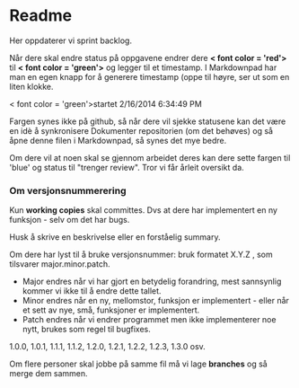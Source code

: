 Readme
==========

Her oppdaterer vi sprint backlog. 

Når dere skal endre status på oppgavene endrer dere **< font color = 'red'>** til **< font color = 'green'>** og legger til et timestamp. I Markdownpad har man en egen knapp for å generere timestamp (oppe til høyre, ser ut som en liten klokke.

< font color = 'green'>startet 2/16/2014 6:34:49 PM </font>

Fargen synes ikke på github, så når dere vil sjekke statusene kan det være en idè å synkronisere Dokumenter repositorien (om det behøves) og så åpne denne filen i Markdownpad, så synes det mye bedre.

Om dere vil at noen skal se gjennom arbeidet deres kan dere sette fargen til 'blue' og status til "trenger review". Tror vi får årleit oversikt da. 

### Om versjonsnummerering ###

Kun **working copies** skal committes. Dvs at dere har implementert en ny funksjon - selv om det har bugs. 

Husk å skrive en beskrivelse eller en forståelig summary. 

Om dere har lyst til å bruke versjonsnummer: bruk formatet X.Y.Z , som tilsvarer major.minor.patch.

* Major endres når vi har gjort en betydelig forandring, mest sannsynlig kommer vi ikke til å endre dette tallet.
* Minor endres når en ny, mellomstor, funksjon er implementert - eller når et sett av nye, små, funksjoner er implementert.
* Patch endres når vi endrer programmet men ikke implementerer noe nytt, brukes som regel til bugfixes.

1.0.0, 1.0.1, 1.1.1, 1.1.2, 1.2.0, 1.2.1, 1.2.2, 1.2.3, 1.3.0 osv.


Om flere personer skal jobbe på samme fil må vi lage **branches** og så merge dem sammen.